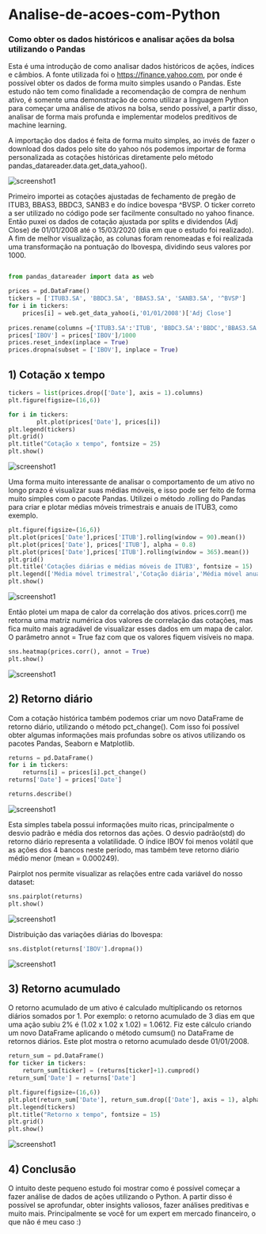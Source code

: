 # Analise-de-acoes-com-Python
### Como obter os dados históricos e analisar ações da bolsa utilizando o Pandas

Esta é uma introdução de como analisar dados históricos de ações, índices e câmbios. A fonte utilizada foi o https://finance.yahoo.com, por onde é possível obter os dados de forma muito simples usando o Pandas. Este estudo não tem como finalidade a recomendação de compra de nenhum ativo, é somente uma demonstração de como utilizar a linguagem Python para começar uma análise de ativos na bolsa, sendo possível, a partir disso, analisar de forma mais profunda e implementar modelos preditivos de machine learning.

A importação dos dados é feita de forma muito simples, ao invés de fazer o download dos dados pelo site do yahoo nós podemos importar de forma personalizada as cotações históricas diretamente pelo método pandas_datareader.data.get_data_yahoo().

![screenshot1](https://github.com/matheuscoradini/Analise-de-acoes-com-Pandas/blob/master/imagens/tabela_yahoo.PNG)

Primeiro importei as cotações ajustadas de fechamento de pregão de ITUB3, BBAS3, BBDC3, SANB3 e do índice bovespa ^BVSP. O ticker correto a ser utilizado no código pode ser facilmente consultado no yahoo finance. Então puxei os dados de cotação ajustada por splits e dividendos (Adj Close) de 01/01/2008 até o 15/03/2020 (dia em que o estudo foi realizado). A fim de melhor visualização, as colunas foram renomeadas e foi realizada uma transformação na pontuação do Ibovespa, dividindo seus valores por 1000.

```python

from pandas_datareader import data as web

prices = pd.DataFrame()
tickers = ['ITUB3.SA', 'BBDC3.SA', 'BBAS3.SA', 'SANB3.SA', '^BVSP']
for i in tickers:
    prices[i] = web.get_data_yahoo(i,'01/01/2008')['Adj Close']
    
prices.rename(columns ={'ITUB3.SA':'ITUB', 'BBDC3.SA':'BBDC','BBAS3.SA':'BBAS','SANB3.SA':'SANB', '^BVSP':'IBOV'},inplace = True)
prices['IBOV'] = prices['IBOV']/1000
prices.reset_index(inplace = True)
prices.dropna(subset = ['IBOV'], inplace = True)
```
## 1) Cotação x tempo

```python
tickers = list(prices.drop(['Date'], axis = 1).columns)
plt.figure(figsize=(16,6))

for i in tickers:
        plt.plot(prices['Date'], prices[i])
plt.legend(tickers)
plt.grid()
plt.title("Cotação x tempo", fontsize = 25)
plt.show()
```
![screenshot1](https://github.com/matheuscoradini/Analise-de-acoes-com-Pandas/blob/master/imagens/cotacaotempo.PNG)

Uma forma muito interessante de analisar o comportamento de um ativo no longo prazo é visualizar suas médias móveis, e isso pode ser feito de forma muito simples com o pacote Pandas. Utilizei o método .rolling do Pandas para criar e plotar médias móveis trimestrais e anuais de ITUB3, como exemplo.

```python
plt.figure(figsize=(16,6))
plt.plot(prices['Date'],prices['ITUB'].rolling(window = 90).mean())
plt.plot(prices['Date'], prices['ITUB'], alpha = 0.8)
plt.plot(prices['Date'],prices['ITUB'].rolling(window = 365).mean())
plt.grid()
plt.title('Cotações diárias e médias móveis de ITUB3', fontsize = 15)
plt.legend(['Média móvel trimestral','Cotação diária','Média móvel anual'])
plt.show()
```
![screenshot1](https://github.com/matheuscoradini/Analise-de-acoes-com-Pandas/blob/master/imagens/mediasmóveis.PNG)

Então plotei um mapa de calor da correlação dos ativos. prices.corr() me retorna uma matriz numérica dos valores de correlação das cotações, mas fica muito mais agradável de visualizar esses dados em um mapa de calor. O parâmetro annot = True faz com que os valores fiquem visíveis no mapa.

```python
sns.heatmap(prices.corr(), annot = True)
plt.show()
```

![screenshot1](https://github.com/matheuscoradini/Analise-de-acoes-com-Pandas/blob/master/imagens/heatmap1.PNG)

## 2) Retorno diário

Com a cotação histórica também podemos criar um novo DataFrame de retorno diário, utilizando o método pct_change(). Com isso foi possível obter algumas informações mais profundas sobre os ativos utilizando os pacotes Pandas, Seaborn e Matplotlib. 

```python
returns = pd.DataFrame()
for i in tickers:
    returns[i] = prices[i].pct_change()
returns['Date'] = prices['Date']

returns.describe()
```
![screenshot1](https://github.com/matheuscoradini/Analise-de-acoes-com-Pandas/blob/master/imagens/describe.PNG)

Esta simples tabela possui informações muito ricas, principalmente o desvio padrão e média dos retornos das ações. O desvio padrão(std) do retorno diário representa a volatilidade. O índice IBOV foi menos volátil que as ações dos 4 bancos neste período, mas também teve retorno diário médio menor (mean = 0.000249).

Pairplot nos permite visualizar as relações entre cada variável do nosso dataset:

```python
sns.pairplot(returns)
plt.show()
```
![screenshot1](https://github.com/matheuscoradini/Analise-de-acoes-com-Pandas/blob/master/imagens/pairplot1.PNG)

Distribuição das variações diárias do Ibovespa:

```python
sns.distplot(returns['IBOV'].dropna())
```
![screenshot1](https://github.com/matheuscoradini/Analise-de-acoes-com-Pandas/blob/master/imagens/distplot.PNG)

## 3) Retorno acumulado

O retorno acumulado de um ativo é calculado multiplicando os retornos diários somados por 1. Por exemplo: o retorno acumulado de 3 dias em que uma ação subiu 2% é (1.02 x 1.02 x 1.02) = 1.0612. Fiz este cálculo criando um novo DataFrame aplicando o método cumsum() no DataFrame de retornos diários. Este plot mostra o retorno acumulado desde 01/01/2008.

```python
return_sum = pd.DataFrame()
for ticker in tickers:
    return_sum[ticker] = (returns[ticker]+1).cumprod()
return_sum['Date'] = returns['Date']

plt.figure(figsize=(16,6))
plt.plot(return_sum['Date'], return_sum.drop(['Date'], axis = 1), alpha = 0.9)
plt.legend(tickers)
plt.title("Retorno x tempo", fontsize = 15)
plt.grid()
plt.show()
```
![screenshot1](https://github.com/matheuscoradini/Analise-de-acoes-com-Pandas/blob/master/imagens/retorno1.PNG)

## 4) Conclusão

O intuito deste pequeno estudo foi mostrar como é possível começar a fazer análise de dados de ações utilizando o Python. A partir disso é possível se aprofundar, obter insights valiosos, fazer análises preditivas e muito mais. Principalmente se você for um expert em mercado financeiro, o que não é meu caso :)
